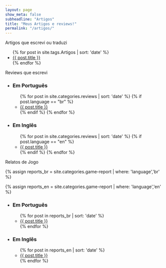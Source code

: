 ```yaml
---
layout: page
show_meta: false
subheadline: "Artigos"
title: "Meus Artigos e reviews!"
permalink: "/artigos/"
---
```


Artigos que escrevi ou traduzi
        
<ul>
    {% for post in site.tags.Artigos | sort: 'date' %}
    <li><a href="{{ post.url }}">{{ post.title }}</a></li>
    {% endfor %}
</ul>

Reviews que escrevi

<ul>
    <li><h3>Em Português</h3>
        <ul>
             {% for post in site.categories.reviews | sort: 'date' %}
                 {% if post.language == "br" %}
                 <li><a href="{{ post.url }}">{{ post.title }}</a></li>
                 {% endif %}
             {% endfor %}
        </ul>
    </li>
    <li><h3>Em Inglês</h3>
        <ul>
             {% for post in site.categories.reviews | sort: 'date' %}
                 {% if post.language == "en" %}
                 <li><a href="{{ post.url }}">{{ post.title }}</a></li>
                 {% endif %}
             {% endfor %}
        </ul>
    </li>
</ul>

Relatos de Jogo

{% assign reports_br = site.categories.game-report | where: 'language','br' %}

{% assign reports_en = site.categories.game-report | where: 'language','en' %}

<ul>
    <li><h3>Em Português</h3>
        <ul>
             {% for post in reports_br  | sort: 'date' %}
                 <li><a href="{{ post.url }}">{{ post.title }}</a></li>
             {% endfor %}
        </ul>
    </li>
    <li><h3>Em Inglês</h3>
        <ul>
             {% for post in reports_en | sort: 'date' %}
                 <li><a href="{{ post.url }}">{{ post.title }}</a></li>
             {% endfor %}
        </ul>
    </li>
</ul>

